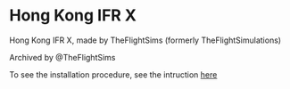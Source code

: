# Hong Kong IFR X

Hong Kong IFR X, made by TheFlightSims (formerly TheFlightSimulations)

Archived by @TheFlightSims

To see the installation procedure, see the intruction [here](https://github.com/tfsarchive/old-user-docs/blob/master/HongKong%20IFR%20X/Hong%20Kong%20IFRX.zip)
